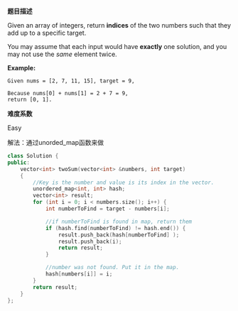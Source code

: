 **题目描述**

Given an array of integers, return **indices** of the two numbers such that they add up to a specific target.

You may assume that each input would have **exactly** one solution, and you may not use the *same* element twice.

**Example:**

```
Given nums = [2, 7, 11, 15], target = 9,

Because nums[0] + nums[1] = 2 + 7 = 9,
return [0, 1].
```

**难度系数**    

Easy  

解法：通过unorded_map函数来做

```c++
class Solution {
public:
	vector<int> twoSum(vector<int> &numbers, int target)
	{
		//Key is the number and value is its index in the vector.
		unordered_map<int, int> hash;
		vector<int> result;
		for (int i = 0; i < numbers.size(); i++) {
			int numberToFind = target - numbers[i];

			//if numberToFind is found in map, return them
			if (hash.find(numberToFind) != hash.end()) {
				result.push_back(hash[numberToFind] );
				result.push_back(i);
				return result;
			}

			//number was not found. Put it in the map.
			hash[numbers[i]] = i;
		}
		return result;
	}
};
```
